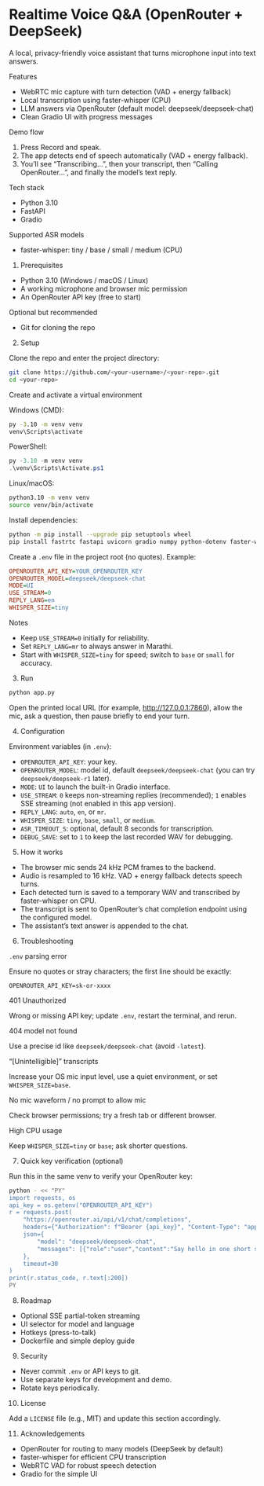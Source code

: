 # Realtime Voice Q&A (OpenRouter + DeepSeek)

A local, privacy-friendly voice assistant that turns microphone input into text answers.

Features
- WebRTC mic capture with turn detection (VAD + energy fallback)
- Local transcription using faster-whisper (CPU)
- LLM answers via OpenRouter (default model: deepseek/deepseek-chat)
- Clean Gradio UI with progress messages

Demo flow

1. Press Record and speak.
2. The app detects end of speech automatically (VAD + energy fallback).
3. You’ll see “Transcribing…”, then your transcript, then “Calling OpenRouter…”, and finally the model’s text reply.

Tech stack

- Python 3.10
- FastAPI
- Gradio

Supported ASR models

- faster-whisper: tiny / base / small / medium (CPU)

1. Prerequisites

- Python 3.10 (Windows / macOS / Linux)
- A working microphone and browser mic permission
- An OpenRouter API key (free to start)

Optional but recommended

- Git for cloning the repo

2. Setup

Clone the repo and enter the project directory:

```bash
git clone https://github.com/<your-username>/<your-repo>.git
cd <your-repo>
```

Create and activate a virtual environment

Windows (CMD):

```cmd
py -3.10 -m venv venv
venv\Scripts\activate
```

PowerShell:

```powershell
py -3.10 -m venv venv
.\venv\Scripts\Activate.ps1
```

Linux/macOS:

```bash
python3.10 -m venv venv
source venv/bin/activate
```

Install dependencies:

```bash
python -m pip install --upgrade pip setuptools wheel
pip install fastrtc fastapi uvicorn gradio numpy python-dotenv faster-whisper scipy webrtcvad requests
```

Create a `.env` file in the project root (no quotes). Example:

```ini
OPENROUTER_API_KEY=YOUR_OPENROUTER_KEY
OPENROUTER_MODEL=deepseek/deepseek-chat
MODE=UI
USE_STREAM=0
REPLY_LANG=en
WHISPER_SIZE=tiny
```

Notes

- Keep `USE_STREAM=0` initially for reliability.
- Set `REPLY_LANG=mr` to always answer in Marathi.
- Start with `WHISPER_SIZE=tiny` for speed; switch to `base` or `small` for accuracy.

3. Run

```bash
python app.py
```

Open the printed local URL (for example, http://127.0.0.1:7860), allow the mic, ask a question, then pause briefly to end your turn.

4. Configuration

Environment variables (in `.env`):

- `OPENROUTER_API_KEY`: your key.
- `OPENROUTER_MODEL`: model id, default `deepseek/deepseek-chat` (you can try `deepseek/deepseek-r1` later).
- `MODE`: `UI` to launch the built-in Gradio interface.
- `USE_STREAM`: `0` keeps non-streaming replies (recommended); `1` enables SSE streaming (not enabled in this app version).
- `REPLY_LANG`: `auto`, `en`, or `mr`.
- `WHISPER_SIZE`: `tiny`, `base`, `small`, or `medium`.
- `ASR_TIMEOUT_S`: optional, default 8 seconds for transcription.
- `DEBUG_SAVE`: set to `1` to keep the last recorded WAV for debugging.

5. How it works

- The browser mic sends 24 kHz PCM frames to the backend.
- Audio is resampled to 16 kHz. VAD + energy fallback detects speech turns.
- Each detected turn is saved to a temporary WAV and transcribed by faster-whisper on CPU.
- The transcript is sent to OpenRouter’s chat completion endpoint using the configured model.
- The assistant’s text answer is appended to the chat.

6. Troubleshooting

`.env` parsing error

Ensure no quotes or stray characters; the first line should be exactly:

```
OPENROUTER_API_KEY=sk-or-xxxx
```

401 Unauthorized

Wrong or missing API key; update `.env`, restart the terminal, and rerun.

404 model not found

Use a precise id like `deepseek/deepseek-chat` (avoid `-latest`).

“[Unintelligible]” transcripts

Increase your OS mic input level, use a quiet environment, or set `WHISPER_SIZE=base`.

No mic waveform / no prompt to allow mic

Check browser permissions; try a fresh tab or different browser.

High CPU usage

Keep `WHISPER_SIZE=tiny` or `base`; ask shorter questions.

7. Quick key verification (optional)

Run this in the same venv to verify your OpenRouter key:

```bash
python - << "PY"
import requests, os
api_key = os.getenv("OPENROUTER_API_KEY")
r = requests.post(
    "https://openrouter.ai/api/v1/chat/completions",
    headers={"Authorization": f"Bearer {api_key}", "Content-Type": "application/json"},
    json={
        "model": "deepseek/deepseek-chat",
        "messages": [{"role":"user","content":"Say hello in one short sentence."}]
    },
    timeout=30
)
print(r.status_code, r.text[:200])
PY
```

8. Roadmap

- Optional SSE partial-token streaming
- UI selector for model and language
- Hotkeys (press-to-talk)
- Dockerfile and simple deploy guide

9. Security

- Never commit `.env` or API keys to git.
- Use separate keys for development and demo.
- Rotate keys periodically.

10. License

Add a `LICENSE` file (e.g., MIT) and update this section accordingly.

11. Acknowledgements

- OpenRouter for routing to many models (DeepSeek by default)
- faster-whisper for efficient CPU transcription
- WebRTC VAD for robust speech detection
- Gradio for the simple UI

